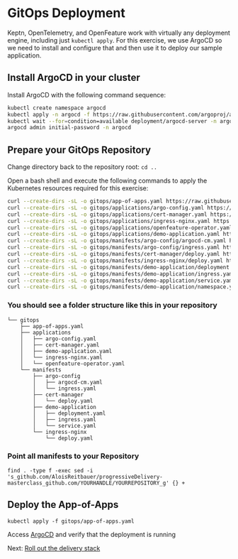 # GitOps Deployment

Keptn, OpenTelemetry, and OpenFeature
work with virtually any deployment engine,
including just `kubectl apply`.
For this exercise, we use ArgoCD
so we need to install and configure that
and then use it to deploy our sample application.

## Install ArgoCD in your cluster

Install ArgoCD with the following command sequence:

```bash
kubectl create namespace argocd
kubectl apply -n argocd -f https://raw.githubusercontent.com/argoproj/argo-cd/stable/manifests/install.yaml
kubectl wait --for=condition=available deployment/argocd-server -n argocd --timeout=300s
argocd admin initial-password -n argocd
```

## Prepare your GitOps Repository

Change directory back to the repository root: `cd ..`

Open a bash shell and execute the following commands
to apply the Kubernetes resources required for this exercise:

```bash
curl --create-dirs -sL -o gitops/app-of-apps.yaml https://raw.githubusercontent.com/AloisReitbauer/progressiveDelivery-masterclass/main/gitops/app-of-apps.yaml
curl --create-dirs -sL -o gitops/applications/argo-config.yaml https://raw.githubusercontent.com/AloisReitbauer/progressiveDelivery-masterclass/main/gitops/applications/argo-config.yaml
curl --create-dirs -sL -o gitops/applications/cert-manager.yaml https://raw.githubusercontent.com/AloisReitbauer/progressiveDelivery-masterclass/main/gitops/applications/cert-manager.yaml
curl --create-dirs -sL -o gitops/applications/ingress-nginx.yaml https://raw.githubusercontent.com/AloisReitbauer/progressiveDelivery-masterclass/main/gitops/applications/ingress-nginx.yaml
curl --create-dirs -sL -o gitops/applications/openfeature-operator.yaml https://raw.githubusercontent.com/agardnerIT/progressiveDelivery-masterclass/main/gitops/applications/openfeature-operator.yaml
curl --create-dirs -sL -o gitops/applications/demo-application.yaml https://raw.githubusercontent.com/AloisReitbauer/progressiveDelivery-masterclass/main/gitops/applications/demo-application.yaml
curl --create-dirs -sL -o gitops/manifests/argo-config/argocd-cm.yaml https://raw.githubusercontent.com/AloisReitbauer/progressiveDelivery-masterclass/main/gitops/manifests/argo-config/argocd-cm.yaml
curl --create-dirs -sL -o gitops/manifests/argo-config/ingress.yaml https://raw.githubusercontent.com/AloisReitbauer/progressiveDelivery-masterclass/main/gitops/manifests/argo-config/ingress.yaml
curl --create-dirs -sL -o gitops/manifests/cert-manager/deploy.yaml https://raw.githubusercontent.com/AloisReitbauer/progressiveDelivery-masterclass/main/gitops/manifests/cert-manager/deploy.yaml
curl --create-dirs -sL -o gitops/manifests/ingress-nginx/deploy.yaml https://raw.githubusercontent.com/AloisReitbauer/progressiveDelivery-masterclass/main/gitops/manifests/ingress-nginx/deploy.yaml
curl --create-dirs -sL -o gitops/manifests/demo-application/deployment.yaml https://raw.githubusercontent.com/AloisReitbauer/progressiveDelivery-masterclass/main/gitops/manifests/demo-application/deployment.yaml
curl --create-dirs -sL -o gitops/manifests/demo-application/ingress.yaml https://raw.githubusercontent.com/AloisReitbauer/progressiveDelivery-masterclass/main/gitops/manifests/demo-application/ingress.yaml
curl --create-dirs -sL -o gitops/manifests/demo-application/service.yaml https://raw.githubusercontent.com/AloisReitbauer/progressiveDelivery-masterclass/main/gitops/manifests/demo-application/service.yaml
curl --create-dirs -sL -o gitops/manifests/demo-application/namespace.yaml https://raw.githubusercontent.com/AloisReitbauer/progressiveDelivery-masterclass/main/gitops/manifests/demo-application/namespace.yaml
```


###  You should see a folder structure like this in your repository
```
└── gitops
    ├── app-of-apps.yaml
    ├── applications
    │   ├── argo-config.yaml
    │   ├── cert-manager.yaml
    │   ├── demo-application.yaml
    │   └── ingress-nginx.yaml
    │   └── openfeature-operator.yaml
    └── manifests
        ├── argo-config
        │   ├── argocd-cm.yaml
        │   └── ingress.yaml
        ├── cert-manager
        │   └── deploy.yaml
        ├── demo-application
        │   ├── deployment.yaml
        │   ├── ingress.yaml
        │   └── service.yaml
        └── ingress-nginx
            └── deploy.yaml
```

### Point all manifests to your Repository

```
find . -type f -exec sed -i 's_github.com/AloisReitbauer/progressiveDelivery-masterclass_github.com/YOURHANDLE/YOURREPOSITORY_g' {} +
```

## Deploy the App-of-Apps

```
kubectl apply -f gitops/app-of-apps.yaml
```

Access [ArgoCD](http://argocd.127.0.0.1.nip.io) and verify that the deployment is running


Next: [Roll out the delivery stack](delivery_stack.md)
